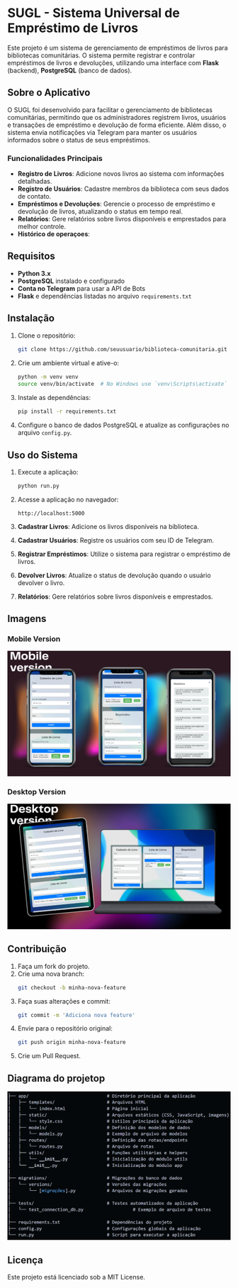 # SUGL - Sistema Universal de Empréstimo de Livros

Este projeto é um sistema de gerenciamento de empréstimos de livros para bibliotecas comunitárias. O sistema permite registrar e controlar empréstimos de livros e devoluções, utilizando uma interface com **Flask** (backend), **PostgreSQL** (banco de dados).

## Sobre o Aplicativo

O SUGL foi desenvolvido para facilitar o gerenciamento de bibliotecas comunitárias, permitindo que os administradores registrem livros, usuários e transações de empréstimo e devolução de forma eficiente. Além disso, o sistema envia notificações via Telegram para manter os usuários informados sobre o status de seus empréstimos.

### Funcionalidades Principais

- **Registro de Livros**: Adicione novos livros ao sistema com informações detalhadas.
- **Registro de Usuários**: Cadastre membros da biblioteca com seus dados de contato.
- **Empréstimos e Devoluções**: Gerencie o processo de empréstimo e devolução de livros, atualizando o status em tempo real.
- **Relatórios**: Gere relatórios sobre livros disponíveis e emprestados para melhor controle.
- **Histórico de operaçoes**: 


## Requisitos

- **Python 3.x**
- **PostgreSQL** instalado e configurado
- **Conta no Telegram** para usar a API de Bots
- **Flask** e dependências listadas no arquivo `requirements.txt`

## Instalação

1. Clone o repositório:
    ```bash
    git clone https://github.com/seuusuario/biblioteca-comunitaria.git
    ```

2. Crie um ambiente virtual e ative-o:
    ```bash
    python -m venv venv
    source venv/bin/activate  # No Windows use `venv\Scripts\activate`
    ```

3. Instale as dependências:
    ```bash
    pip install -r requirements.txt
    ```

4. Configure o banco de dados PostgreSQL e atualize as configurações no arquivo `config.py`.

## Uso do Sistema

1. Execute a aplicação:
    ```bash
    python run.py
    ```

2. Acesse a aplicação no navegador:
    ```
    http://localhost:5000
    ```

3. **Cadastrar Livros**: Adicione os livros disponíveis na biblioteca.
4. **Cadastrar Usuários**: Registre os usuários com seu ID de Telegram.
5. **Registrar Empréstimos**: Utilize o sistema para registrar o empréstimo de livros.
6. **Devolver Livros**: Atualize o status de devolução quando o usuário devolver o livro.
7. **Relatórios**: Gere relatórios sobre livros disponíveis e emprestados.

## Imagens

### Mobile Version
![Mobile Version](app/static/images/mobile.png)

### Desktop Version
![Desktop Version](app/static/images/desktop.png)

## Contribuição

1. Faça um fork do projeto.
2. Crie uma nova branch:
    ```bash
    git checkout -b minha-nova-feature
    ```
3. Faça suas alterações e commit:
    ```bash
    git commit -m 'Adiciona nova feature'
    ```
4. Envie para o repositório original:
    ```bash
    git push origin minha-nova-feature
    ```
5. Crie um Pull Request.


## Diagrama do projetop

![Der](app/static/images/der.png)


## Licença

Este projeto está licenciado sob a MIT License.